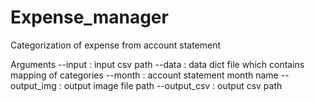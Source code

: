 # Expense_manager
Categorization of expense from account statement

Arguments
--input : input csv path
--data : data dict file which contains mapping of categories
--month : account statement month name
--output_img : output image file path
--output_csv : output csv path
